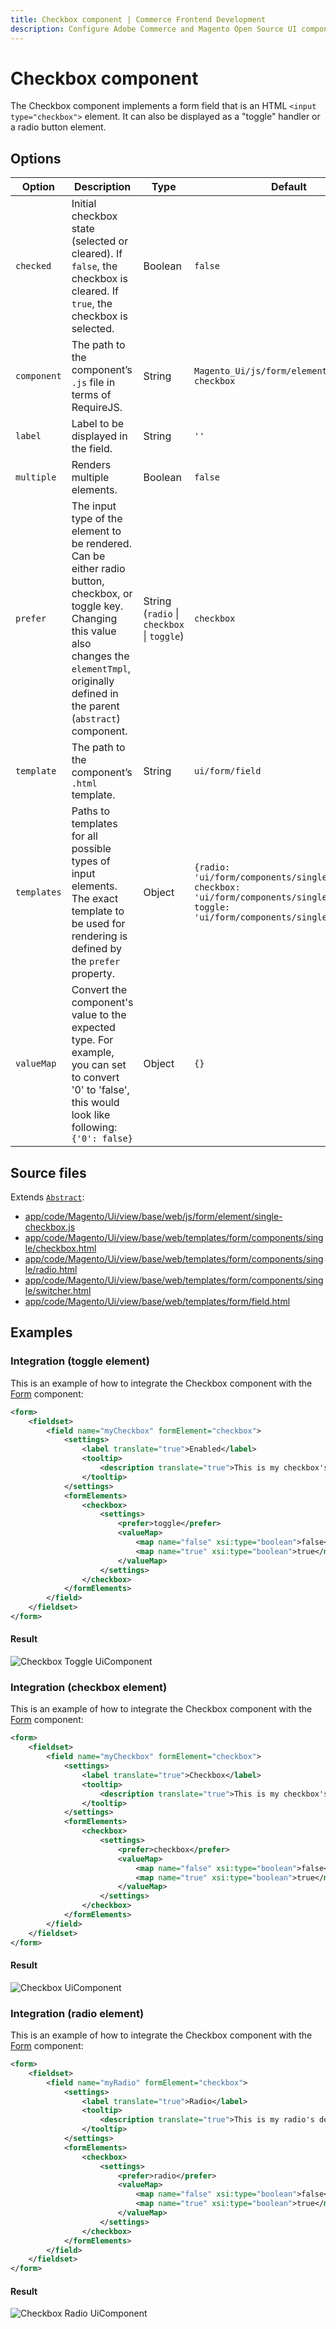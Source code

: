 ```yaml
---
title: Checkbox component | Commerce Frontend Development
description: Configure Adobe Commerce and Magento Open Source UI components and integrate them with other components.
---
```


# Checkbox component

The Checkbox component implements a form field that is an HTML `<input type="checkbox">` element. It can also be displayed as a "toggle" handler or a radio button element.

## Options

| Option | Description | Type | Default |
| --- | --- | --- | --- |
| `checked` | Initial checkbox state (selected or cleared). If `false`, the checkbox is cleared. If `true`, the checkbox is selected. | Boolean | `false` |
| `component` | The path to the component’s `.js` file in terms of RequireJS. | String | `Magento_Ui/js/form/element/single-checkbox` |
| `label` | Label to be displayed in the field. | String | `''` |
| `multiple` | Renders multiple elements. | Boolean | `false` |
| `prefer` | The input type of the element to be rendered. Can be either radio button, checkbox, or toggle key. Changing this value also changes the `elementTmpl`, originally defined in the parent (`abstract`) component. | String (`radio` \| `checkbox` \| `toggle`) | `checkbox` |
| `template` | The path to the component’s `.html` template. | String | `ui/form/field` |
| `templates` | Paths to templates for all possible types of input elements. The exact template to be used for rendering is defined by the `prefer` property. | Object | `{radio: 'ui/form/components/single/radio', checkbox: 'ui/form/components/single/checkbox', toggle: 'ui/form/components/single/switcher'}` |
| `valueMap` | Convert the component's value to the expected type. For example, you can set to convert '0' to 'false', this would look like following: <br />`{'0': false}` | Object | `{}` |

## Source files

Extends [`Abstract`](https://github.com/magento/magento2/blob/2.4/app/code/Magento/Ui/view/base/web/js/form/element/abstract.js):

-  [app/code/Magento/Ui/view/base/web/js/form/element/single-checkbox.js](https://github.com/magento/magento2/blob/2.4/app/code/Magento/Ui/view/base/web/js/form/element/single-checkbox.js)
-  [app/code/Magento/Ui/view/base/web/templates/form/components/single/checkbox.html](https://github.com/magento/magento2/blob/2.4/app/code/Magento/Ui/view/base/web/templates/form/components/single/checkbox.html)
-  [app/code/Magento/Ui/view/base/web/templates/form/components/single/radio.html](https://github.com/magento/magento2/blob/2.4/app/code/Magento/Ui/view/base/web/templates/form/components/single/radio.html)
-  [app/code/Magento/Ui/view/base/web/templates/form/components/single/switcher.html](https://github.com/magento/magento2/blob/2.4/app/code/Magento/Ui/view/base/web/templates/form/components/single/switcher.html)
-  [app/code/Magento/Ui/view/base/web/templates/form/field.html](https://github.com/magento/magento2/blob/2.4/app/code/Magento/Ui/view/base/web/templates/form/field.html)

## Examples

### Integration (toggle element)

This is an example of how to integrate the Checkbox component with the [Form](form.md) component:

```xml
<form>
    <fieldset>
        <field name="myCheckbox" formElement="checkbox">
            <settings>
                <label translate="true">Enabled</label>
                <tooltip>
                    <description translate="true">This is my checkbox's description</description>
                </tooltip>
            </settings>
            <formElements>
                <checkbox>
                    <settings>
                        <prefer>toggle</prefer>
                        <valueMap>
                            <map name="false" xsi:type="boolean">false</map>
                            <map name="true" xsi:type="boolean">true</map>
                        </valueMap>
                    </settings>
                </checkbox>
            </formElements>
        </field>
    </fieldset>
</form>
```

#### Result

![Checkbox Toggle UiComponent](../../_images/ui-components/checkbox-component-result.png)

### Integration (checkbox element)

This is an example of how to integrate the Checkbox component with the [Form](form.md) component:

```xml
<form>
    <fieldset>
        <field name="myCheckbox" formElement="checkbox">
            <settings>
                <label translate="true">Checkbox</label>
                <tooltip>
                    <description translate="true">This is my checkbox's description</description>
                </tooltip>
            </settings>
            <formElements>
                <checkbox>
                    <settings>
                        <prefer>checkbox</prefer>
                        <valueMap>
                            <map name="false" xsi:type="boolean">false</map>
                            <map name="true" xsi:type="boolean">true</map>
                        </valueMap>
                    </settings>
                </checkbox>
            </formElements>
        </field>
    </fieldset>
</form>
```

#### Result

![Checkbox UiComponent](../../_images/ui-components/ui-checkbox-result.png)

### Integration (radio element)

This is an example of how to integrate the Checkbox component with the [Form](form.md) component:

```xml
<form>
    <fieldset>
        <field name="myRadio" formElement="checkbox">
            <settings>
                <label translate="true">Radio</label>
                <tooltip>
                    <description translate="true">This is my radio's description</description>
                </tooltip>
            </settings>
            <formElements>
                <checkbox>
                    <settings>
                        <prefer>radio</prefer>
                        <valueMap>
                            <map name="false" xsi:type="boolean">false</map>
                            <map name="true" xsi:type="boolean">true</map>
                        </valueMap>
                    </settings>
                </checkbox>
            </formElements>
        </field>
    </fieldset>
</form>
```

#### Result

![Checkbox Radio UiComponent](../../_images/ui-components/ui-radio-result.png)
